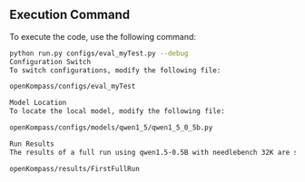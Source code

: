 ## Execution Command

To execute the code, use the following command:

```bash
python run.py configs/eval_myTest.py --debug
Configuration Switch
To switch configurations, modify the following file:

openKompass/configs/eval_myTest

Model Location
To locate the local model, modify the following file:

openKompass/configs/models/qwen1_5/qwen1_5_0_5b.py

Run Results
The results of a full run using qwen1.5-0.5B with needlebench 32K are stored in:

openKompass/results/FirstFullRun
